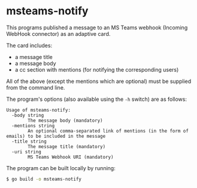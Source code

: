 # msteams-notify

This programs published a message to an MS Teams webhook (Incoming
WebHook connector) as an adaptive card.

The card includes:

- a message title
- a message body
- a cc section with mentions (for notifying the corresponding users)

All of the above (except the mentions which are optional) must be
supplied from the command line.

The program's options (also available using the `-h` switch) are as follows:

```
Usage of msteams-notify:
  -body string
    	The message body (mandatory)
  -mentions string
    	An optional comma-separated link of mentions (in the form of emails) to be included in the message
  -title string
    	The message title (mandatory)
  -uri string
    	MS Teams Webhook URI (mandatory)
```

The program can be built locally by running:

```bash
$ go build -o msteams-notify
```
